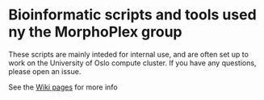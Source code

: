 # Bioinformatic scripts and tools used ny the MorphoPlex group

These scripts are mainly inteded for internal use, and are often set up to work on the University of Oslo compute cluster. If you have any questions, please open an issue.

See the [Wiki pages](https://github.com/jonbra/NGS-Abel/wiki) for more info
